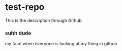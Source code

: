 # test-repo
This is the description through Github

### suhh dude
my face when everyone is looking at my thing in github
